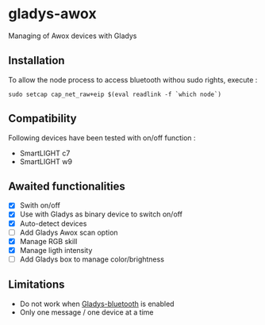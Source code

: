 # gladys-awox
Managing of Awox devices with Gladys

## Installation
To allow the node process to access bluetooth withou sudo rights, execute : 

```
sudo setcap cap_net_raw+eip $(eval readlink -f `which node`)
```

## Compatibility
Following devices have been tested with on/off function :
 * SmartLIGHT c7
 * SmartLIGHT w9

## Awaited functionalities
 - [x] Swith on/off
 - [x] Use with Gladys as binary device to switch on/off
 - [X] Auto-detect devices
 - [ ] Add Gladys Awox scan option
 - [x] Manage RGB skill
 - [x] Manage ligth intensity
 - [ ] Add Gladys box to manage color/brightness

## Limitations
 - Do not work when [Gladys-bluetooth](https://github.com/GladysProject/gladys-bluetooth) is enabled
 - Only one message / one device at a time